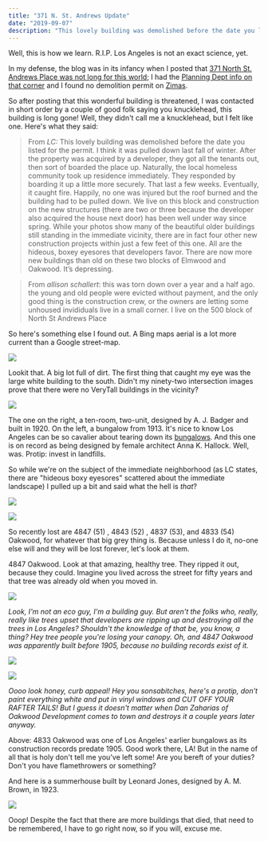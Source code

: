 ```yaml
---
title: "371 N. St. Andrews Update"
date: "2019-09-07"
description: "This lovely building was demolished before the date you listed for the permit. I think it was pulled down last fall of winter. After the property was acquired by a developer, they got all the tenants out, then sort of boarded the place up. Naturally, the local homeless community took up residence immediately. They responded by boarding it up a little more securely. That last a few weeks. Eventually, it caught fire. Happily, no one was injured but the roof burned and the building had to be pulled down. We live on this block and construction on the new structures (there are two or three because the developer also acquired the house next door) has been well under way since spring. While your photos show many of the beautiful older buildings still standing in the immediate vicinity, there are in fact four other new construction projects within just a few feet of this one. All are the hideous, boxey eyesores that developers favor. There are now more new buildings than old on these two blocks of Elmwood and Oakwood. It’s depressing."
---
```


Well, this is how we learn. R.I.P. Los Angeles is not an exact science, yet.

In my defense, the blog was in its infancy when I posted that [371 North St. Andrews Place was not long for this world](https://riplosangeles.com/371-77-n-st-andrews/); I had the [Planning Dept info on that corner](http://planning.lacity.org/pdiscaseinfo/CaseId/MjMxNjU40) and I found no demolition permit on [Zimas](http://zimas.lacity.org/).

So after posting that this wonderful building is threatened, I was contacted in short order by a couple of good folk saying you knucklehead, this building is long gone! Well, they didn't call me a knucklehead, but I felt like one. Here's what they said:

>From _LC:_ This lovely building was demolished before the date you listed for the permit. I think it was pulled down last fall of winter. After the property was acquired by a developer, they got all the tenants out, then sort of boarded the place up. Naturally, the local homeless community took up residence immediately. They responded by boarding it up a little more securely. That last a few weeks. Eventually, it caught fire. Happily, no one was injured but the roof burned and the building had to be pulled down. We live on this block and construction on the new structures (there are two or three because the developer also acquired the house next door) has been well under way since spring. While your photos show many of the beautiful older buildings still standing in the immediate vicinity, there are in fact four other new construction projects within just a few feet of this one. All are the hideous, boxey eyesores that developers favor. There are now more new buildings than old on these two blocks of Elmwood and Oakwood. It’s depressing.

>From _allison schallert_: this was torn down over a year and a half ago. the young and old people were evicted without payment, and the only good thing is the construction crew, or the owners are letting some unhoused invididuals live in a small corner. I live on the 500 block of North St Andrews Place

So here's something else I found out. A Bing maps aerial is a lot more current than a Google street-map.

![](https://res.cloudinary.com/chickenbutt/image/upload/f_auto/v1643859938/9ecd6-st-andrews-from-above_ft904b.jpg)

Lookit that. A big lot full of dirt. The first thing that caught my eye was the large white building to the south. Didn't my ninety-two intersection images prove that there were no VeryTall buildings in the vicinity?

![](https://res.cloudinary.com/chickenbutt/image/upload/dpr_auto,f_auto,q_auto/v1643859979/Screen-Shot-2019-09-06-at-6.23.03-PM-947x1024_bm4yad.jpg)

The one on the right, a ten-room, two-unit, designed by A. J. Badger and built in 1920. On the left, a bungalow from 1913. It's nice to know Los Angeles can be so cavalier about tearing down its [bungalows](https://laist.com/2016/04/15/bungalow_history.php). And this one is on record as being designed by female architect Anna K. Hallock. Well, was. Protip: invest in landfills.

So while we're on the subject of the immediate neighborhood (as LC states, there are "hideous boxy eyesores" scattered about the immediate landscape) I pulled up a bit and said what the hell is _that_?

![](https://res.cloudinary.com/chickenbutt/image/upload/f_auto,q_auto/v1643859979/Screen-Shot-2019-09-06-at-6.35.27-PM-1024x470_z1x1ov.jpg)

![](https://res.cloudinary.com/chickenbutt/image/upload/f_auto,q_auto/v1643859960/a25bc-screen-shot-2019-09-06-at-7.32.55-pm_hfxwrs.jpg)

So recently lost are 4847 (51) , 4843 (52) , 4837 (53), and 4833 (54) Oakwood, for whatever that big grey thing is. Because unless I do it, no-one else will and they will be lost forever, let's look at them.

4847 Oakwood. Look at that amazing, healthy tree. They ripped it out, because they could. Imagine you lived across the street for fifty years and that tree was already old when you moved in.

![](https://res.cloudinary.com/chickenbutt/image/upload/f_auto,q_auto/v1643859980/Screen-Shot-2019-09-06-at-7.37.26-PM-1024x640_vfmdti.jpg)

_Look, I'm not an eco guy, I'm a building guy. But aren't the folks who, really, really like trees upset that developers are ripping up and destroying all the trees in Los Angeles? Shouldn't the knowledge of that be, you know, a *thing*? Hey tree people you're losing your canopy. Oh, and 4847 Oakwood was apparently built before 1905, because no building records exist of it._

![](https://res.cloudinary.com/chickenbutt/image/upload/f_auto,q_auto/v1643859980/Screen-Shot-2019-09-06-at-8.34.44-PM-1024x521_oblygx.jpg)

![](https://res.cloudinary.com/chickenbutt/image/upload/f_auto,q_auto/v1643859979/Screen-Shot-2019-09-06-at-6.50.21-PM-1024x448_qhuw9j.jpg)

_Oooo look honey, curb appeal! Hey you sonsabitches, here's a protip, don't paint everything white and put in vinyl windows and CUT OFF YOUR RAFTER TAILS! But I guess it doesn't matter when Dan Zaharias of Oakwood Development comes to town and destroys it a couple years later anyway._

Above: 4833 Oakwood was one of Los Angeles' earlier bungalows as its construction records predate 1905. Good work there, LA! But in the name of all that is holy don't tell me you've left some! Are you bereft of your duties? Don't you have flamethrowers or something?

And here is a summerhouse built by Leonard Jones, designed by A. M. Brown, in 1923.

![](https://res.cloudinary.com/chickenbutt/image/upload/f_auto,q_auto/v1643859980/Screen-Shot-2019-09-06-at-8.34.44-PM-1-1024x521_pmlebi.jpg)

Ooop! Despite the fact that there are more buildings that died, that need to be remembered, I have to go right now, so if you will, excuse me.
